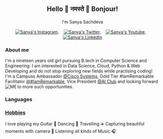 ## <p align="center"> Hello 👋 नमस्ते 🙏 Bonjour! </p>
<p align="center"> I'm Sanya Sachdeva </p>
<p align="center">
<a href="https://www.instagram.com/__sanya_sachdeva__/">
<img align="center" padding-right:10px alt="Sanya's Instagram" src="https://user-images.githubusercontent.com/69337392/123618371-c1199180-d825-11eb-8571-34adeb4e1fd9.png" />
</a> &nbsp;&nbsp;&nbsp;
<a href="https://twitter.com/Sanya_Sachdeva_">
<img align="center" alt="Sanya's Twitter" src="https://user-images.githubusercontent.com/69337392/123618374-c2e35500-d825-11eb-89c4-7859038ca6e2.png" />
</a> &nbsp;&nbsp;&nbsp;                                
<a href="https://www.youtube.com/channel/UCnpwuStrReyUWG7PzmUgmag">
<img align="center" alt="Sanya's Youtube" src="https://user-images.githubusercontent.com/69337392/123618378-c4ad1880-d825-11eb-91dd-6a22b03ef0d7.png" />
</a> &nbsp;&nbsp;&nbsp;                
<a href="https://www.linkedin.com/in/sanya-sachdeva/">
<img align="center" alt="Sanya's LinkedIn" src="https://user-images.githubusercontent.com/69337392/123618382-c5de4580-d825-11eb-9b4d-74015a4edb3f.png" />
</a></p>

### About me
I'm a nineteen years old girl pursuing B.tech in Computer Science and Engineering. I am interested in Data Science, Cloud, Python & Web Developing and do not stop exploring new fields while practising coding! I'm a Campuss Ambassador [@Cisco Systems](https://www.cisco.com/c/en_in/index.html), Gold Tier #IamRemarkable Facilitator [@#IamRemarkable](https://iamremarkable.withgoogle.com/), Vice President [@AI Club](https://www.linkedin.com/company/amity-ai-club/)
and looking forward to more such opportunities. 
<img align="left" alt="ME" src="https://user-images.githubusercontent.com/69337392/123616629-181e6700-d824-11eb-82d2-4c16e64903a9.png">


### Languages

### [Hobbies](https://sanyasachdeva1.github.io/My-Website/)
I love playing my Guitar 🎸 Dancing 💃 Travelling ✈️ Capturing beautiful moments with camera 📸 Listening all kinds of Music 🎧
